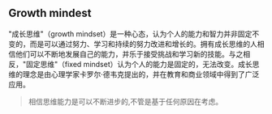 ## Growth mindest
"成长思维"（growth mindset）是一种心态，认为个人的能力和智力并非固定不变的，而是可以通过努力、学习和持续的努力改进和增长的。拥有成长思维的人相信他们可以不断地发展自己的能力，并乐于接受挑战和学习新的技能。与之相反，"固定思维"（fixed mindset）认为个人的能力是固定的，无法改变。成长思维的理念是由心理学家卡罗尔·德韦克提出的，并在教育和商业领域中得到了广泛应用。

> 相信思维能力是可以不断进步的,不管是基于任何原因在考虑。